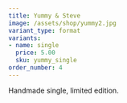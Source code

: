 ```yaml
---
title: Yummy & Steve
image: /assets/shop/yummy2.jpg
variant_type: format
variants:
- name: single
  price: 5.00
  sku: yummy_single
order_number: 4
---
```


Handmade single, limited edition.

